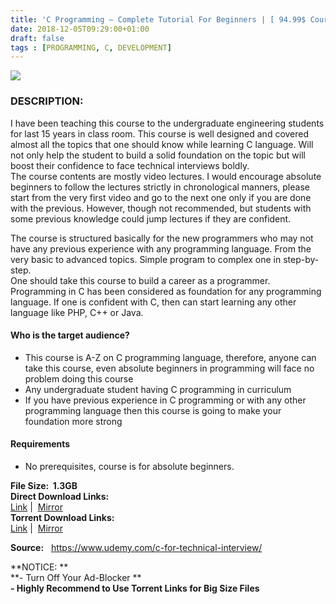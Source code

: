 ```yaml
---
title: 'C Programming – Complete Tutorial For Beginners | [ 94.99$ Course For Free ]'
date: 2018-12-05T09:29:00+01:00
draft: false
tags : [PROGRAMMING, C, DEVELOPMENT]
---
```


[![](https://1.bp.blogspot.com/-Mc3EwzGNvbg/XAeKwCRlDpI/AAAAAAAAAmw/n7sUDCezHbIiyhrMRlJE_WQiMCb2Ktt5QCLcBGAs/s640/C-Programming-%25E2%2580%2593-Complete-Tutorial-For-Beginners.jpg)](https://1.bp.blogspot.com/-Mc3EwzGNvbg/XAeKwCRlDpI/AAAAAAAAAmw/n7sUDCezHbIiyhrMRlJE_WQiMCb2Ktt5QCLcBGAs/s1600/C-Programming-%25E2%2580%2593-Complete-Tutorial-For-Beginners.jpg)

### DESCRIPTION:

I have been teaching this course to the undergraduate engineering students for last 15 years in class room. This course is well designed and covered almost all the topics that one should know while learning C language. Will not only help the student to build a solid foundation on the topic but will boost their confidence to face technical interviews boldly.  
The course contents are mostly video lectures. I would encourage absolute beginners to follow the lectures strictly in chronological manners, please start from the very first video and go to the next one only if you are done with the previous. However, though not recommended, but students with some previous knowledge could jump lectures if they are confident.  

The course is structured basically for the new programmers who may not have any previous experience with any programming language. From the very basic to advanced topics. Simple program to complex one in step-by-step.  
One should take this course to build a career as a programmer. Programming in C has been considered as foundation for any programming language. If one is confident with C, then can start learning any other language like PHP, C++ or Java.  

#### Who is the target audience?

*   This course is A-Z on C programming language, therefore, anyone can take this course, even absolute beginners in programming will face no problem doing this course
*   Any undergraduate student having C programming in curriculum
*   If you have previous experience in C programming or with any other programming language then this course is going to make your foundation more strong

#### Requirements

*   No prerequisites, course is for absolute beginners.

**File Size:  1.3GB**  
**Direct Download Links:**  
 [Link](http://turboagram.com/18521555/c-programming-link1) |  [Mirror](http://turboagram.com/18521555/c-programming-link2)  
**Torrent Download Links:**  
 [Link](http://turboagram.com/18521555/c-programming-torrent1) |  [Mirror](http://turboagram.com/18521555/c-programming-torrent2)  
  
**Source:**   https://www.udemy.com/c-for-technical-interview/  
  
**NOTICE: **  
**\- Turn Off Your Ad-Blocker **  
**\- Highly Recommend to Use Torrent Links for Big Size Files**